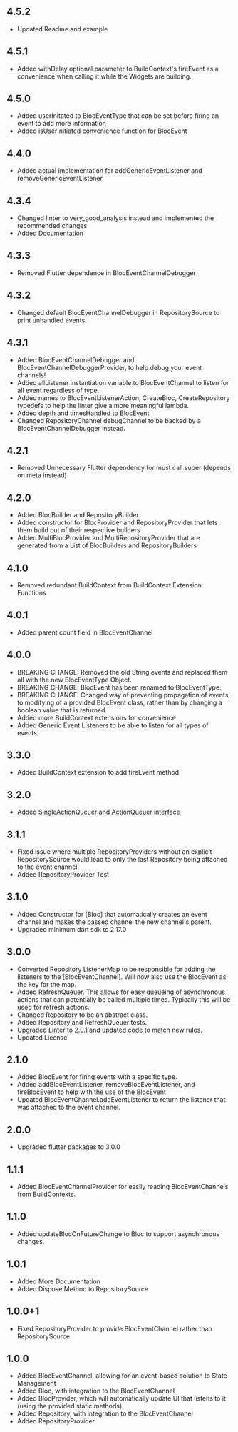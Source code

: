## 4.5.2

* Updated Readme and example

## 4.5.1

* Added withDelay optional parameter to BuildContext's fireEvent as a convenience when calling it while the Widgets are building.

## 4.5.0

* Added userInitated to BlocEventType that can be set before firing an event to add more information
* Added isUserInitiated convenience function for BlocEvent

## 4.4.0

* Added actual implementation for addGenericEventListener and removeGenericEventListener

## 4.3.4

* Changed linter to very_good_analysis instead and implemented the recommended changes
* Added Documentation

## 4.3.3

* Removed Flutter dependence in BlocEventChannelDebugger

## 4.3.2

* Changed default BlocEventChannelDebugger in RepositorySource to print unhandled events.

## 4.3.1

* Added BlocEventChannelDebugger and BlocEventChannelDebuggerProvider, to help debug your event channels!
* Added allListener instantiation variable to BlocEventChannel to listen for all event regardless of type.
* Added names to BlocEventListenerAction, CreateBloc, CreateRepository typedefs to help the linter give a more meaningful lambda.
* Added depth and timesHandled to BlocEvent
* Changed RepositoryChannel debugChannel to be backed by a BlocEventChannelDebugger instead.

## 4.2.1

* Removed Unnecessary Flutter dependency for must call super (depends on meta instead)

## 4.2.0

* Added BlocBuilder and RepositoryBuilder
* Added constructor for BlocProvider and RepositoryProvider that lets them build out of their respective builders
* Added MultiBlocProvider and MultiRepositoryProvider that are generated from a List of BlocBuilders and RepositoryBuilders

## 4.1.0

* Removed redundant BuildContext from BuildContext Extension Functions

## 4.0.1

* Added parent count field in BlocEventChannel

## 4.0.0

* BREAKING CHANGE: Removed the old String events and replaced them all with the new BlocEventType Object.
* BREAKING CHANGE: BlocEvent has been renamed to BlocEventType.
* BREAKING CHANGE: Changed way of preventing propagation of events, to modifying of a provided BlocEvent class, rather than by changing a boolean value that is returned.
* Added more BuildContext extensions for convenience
* Added Generic Event Listeners to be able to listen for all types of events.

## 3.3.0

* Added BuildContext extension to add fireEvent method

## 3.2.0

* Added SingleActionQueuer and ActionQueuer interface

## 3.1.1

* Fixed issue where multiple RepositoryProviders without an explicit RepositorySource would lead to only the last Repository being attached to the event channel.
* Added RepositoryProvider Test

## 3.1.0

* Added Constructor for [Bloc] that automatically creates an event channel and makes the passed channel the new channel's parent.
* Upgraded minimum dart sdk to 2.17.0

## 3.0.0

* Converted Repository ListenerMap to be responsible for adding the listeners to the [BlocEventChannel]. Will now also use the BlocEvent as the key for the map.
* Added RefreshQueuer. This allows for easy queueing of asynchronous actions that can potentially be called multiple times. Typically this will be used for refresh actions.
* Changed Repository to be an abstract class.
* Added Repository and RefreshQueuer tests.
* Upgraded Linter to 2.0.1 and updated code to match new rules.
* Updated License

## 2.1.0

* Added BlocEvent<T> for firing events with a specific type.
* Added addBlocEventListener, removeBlocEventListener, and fireBlocEvent to help with the use of the BlocEvent
* Updated BlocEventChannel.addEventListener to return the listener that was attached to the event channel.

## 2.0.0

* Upgraded flutter packages to 3.0.0

## 1.1.1

* Added BlocEventChannelProvider for easily reading BlocEventChannels from BuildContexts.

## 1.1.0

* Added updateBlocOnFutureChange to Bloc to support asynchronous changes.

## 1.0.1

* Added More Documentation
* Added Dispose Method to RepositorySource

## 1.0.0+1

* Fixed RepositoryProvider to provide BlocEventChannel rather than RepositorySource

## 1.0.0

* Added BlocEventChannel, allowing for an event-based solution to State Management
* Added Bloc, with integration to the BlocEventChannel
* Added BlocProvider, which will automatically update UI that listens to it (using the provided static methods)
* Added Repository, with integration to the BlocEventChannel
* Added RepositoryProvider
